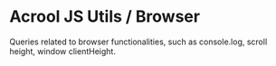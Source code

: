 # Acrool JS Utils / Browser

<p>
    Queries related to browser functionalities, such as console.log, scroll height, window clientHeight.
</p>


